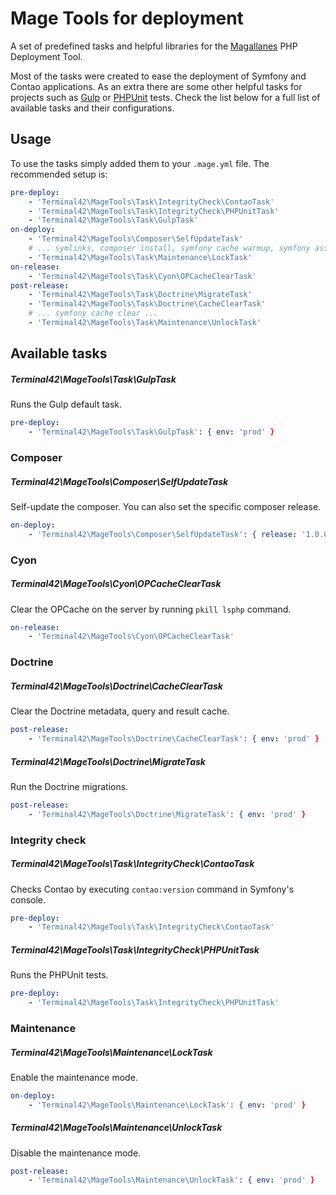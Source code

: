 Mage Tools for deployment
=========================

A set of predefined tasks and helpful libraries for the [Magallanes](http://magephp.com/) PHP Deployment Tool.

Most of the tasks were created to ease the deployment of Symfony and Contao applications. As an extra there are some
other helpful tasks for projects such as [Gulp](http://gulpjs.com/) or [PHPUnit](https://phpunit.de/) tests.
Check the list below for a full list of available tasks and their configurations.  

Usage
-----

To use the tasks simply added them to your ```.mage.yml``` file. The recommended setup is:

```yaml
pre-deploy:
    - 'Terminal42\MageTools\Task\IntegrityCheck\ContaoTask'
    - 'Terminal42\MageTools\Task\IntegrityCheck\PHPUnitTask'
    - 'Terminal42\MageTools\Task\GulpTask'
on-deploy:
    - 'Terminal42\MageTools\Composer\SelfUpdateTask'
    # ... symlinks, composer install, symfony cache warmup, symfony assets install ...
    - 'Terminal42\MageTools\Task\Maintenance\LockTask'
on-release:
    - 'Terminal42\MageTools\Task\Cyon\OPCacheClearTask'
post-release:
    - 'Terminal42\MageTools\Task\Doctrine\MigrateTask'
    - 'Terminal42\MageTools\Task\Doctrine\CacheClearTask'
    # ... symfony cache clear ...
    - 'Terminal42\MageTools\Task\Maintenance\UnlockTask'
```

Available tasks
---------------

##### Terminal42\MageTools\Task\GulpTask

Runs the Gulp default task.

```yaml
pre-deploy:
    - 'Terminal42\MageTools\Task\GulpTask': { env: 'prod' }
```
  
### Composer

##### Terminal42\MageTools\Composer\SelfUpdateTask

Self-update the composer. You can also set the specific composer release.

```yaml
on-deploy:
    - 'Terminal42\MageTools\Composer\SelfUpdateTask': { release: '1.0.0' }
```
  
### Cyon

##### Terminal42\MageTools\Cyon\OPCacheClearTask

Clear the OPCache on the server by running ```pkill lsphp``` command.

```yaml
on-release:
    - 'Terminal42\MageTools\Cyon\OPCacheClearTask'
```
  
### Doctrine

##### Terminal42\MageTools\Doctrine\CacheClearTask

Clear the Doctrine metadata, query and result cache.

```yaml
post-release:
    - 'Terminal42\MageTools\Doctrine\CacheClearTask': { env: 'prod' }
```

##### Terminal42\MageTools\Doctrine\MigrateTask

Run the Doctrine migrations.

```yaml
post-release:
    - 'Terminal42\MageTools\Doctrine\MigrateTask': { env: 'prod' }
```
  
### Integrity check
   
##### Terminal42\MageTools\Task\IntegrityCheck\ContaoTask

Checks Contao by executing ```contao:version``` command in Symfony's console.

```yaml
pre-deploy:
    - 'Terminal42\MageTools\Task\IntegrityCheck\ContaoTask'
```
   
##### Terminal42\MageTools\Task\IntegrityCheck\PHPUnitTask

Runs the PHPUnit tests.

```yaml
pre-deploy:
    - 'Terminal42\MageTools\Task\IntegrityCheck\PHPUnitTask'
```
  
### Maintenance

##### Terminal42\MageTools\Maintenance\LockTask

Enable the maintenance mode.

```yaml
on-deploy:
    - 'Terminal42\MageTools\Maintenance\LockTask': { env: 'prod' }
```

##### Terminal42\MageTools\Maintenance\UnlockTask

Disable the maintenance mode.

```yaml
post-release:
    - 'Terminal42\MageTools\Maintenance\UnlockTask': { env: 'prod' }
```
